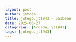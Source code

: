 ```yaml
---
layout: post
author: jotego
title: jotego.jt1943 - 5a1beae
date: 2025-06-27
categories: [Arcade, jt1943]
tags: [jotego.jt1943]
---
```


